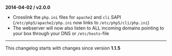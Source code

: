 **2014-04-02 / v2.0.0**

- Crosslink the `php.ini` files for `apache2` and `cli` SAPI (`/etc/php5/apache2/php.ini` now links to `/etc/php5/cli/php.ini`)
- The webserver will now also listen to ALL incoming domains pointing to your box through your DNS or `/etc/hosts`-file

***

This changelog starts with changes since version **1.1.5**
